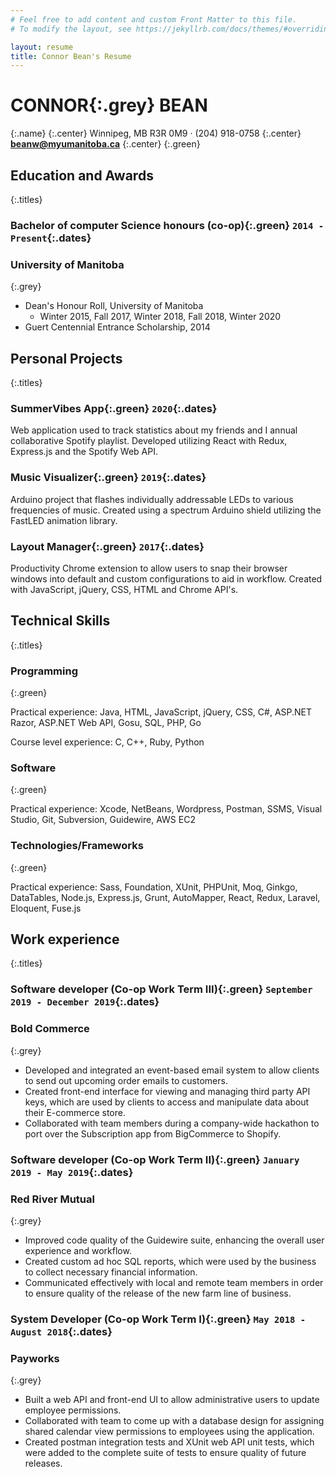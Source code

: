 ```yaml
---
# Feel free to add content and custom Front Matter to this file.
# To modify the layout, see https://jekyllrb.com/docs/themes/#overriding-theme-defaults

layout: resume
title: Connor Bean's Resume
---
```


# **CONNOR**{:.grey} **BEAN**
{:.name}
{:.center}
Winnipeg, MB R3R 0M9 · (204) 918-0758
{:.center}
**beanw@myumanitoba.ca**
{:.center}
{:.green}

## **Education and Awards**
{:.titles}

### **Bachelor of computer Science honours (co-op)**{:.green} `2014 - Present`{:.dates}

### **University of Manitoba**
{:.grey}

* Dean&#39;s Honour Roll, University of Manitoba
  * Winter 2015, Fall 2017, Winter 2018, Fall 2018, Winter 2020
* Guert Centennial Entrance Scholarship, 2014

## **Personal Projects**
{:.titles}

### **SummerVibes App**{:.green} `2020`{:.dates}

Web application used to track statistics about my friends and I annual collaborative Spotify playlist. Developed utilizing React with Redux, Express.js and the Spotify Web API.

### **Music Visualizer**{:.green} `2019`{:.dates}

Arduino project that flashes individually addressable LEDs to various frequencies of music. Created using a spectrum Arduino shield utilizing the FastLED animation library.

### **Layout Manager**{:.green} `2017`{:.dates}

Productivity Chrome extension to allow users to snap their browser windows into default and custom configurations to aid in workflow. Created with JavaScript, jQuery, CSS, HTML and Chrome API&#39;s.

## **Technical Skills**
{:.titles}

### **Programming**
{:.green}

Practical experience: Java, HTML, JavaScript, jQuery, CSS, C#, ASP.NET Razor, ASP.NET Web API, Gosu, SQL, PHP, Go

Course level experience: C, C++, Ruby, Python

### **Software**
{:.green}

Practical experience: Xcode, NetBeans, Wordpress, Postman, SSMS, Visual Studio, Git, Subversion, Guidewire, AWS EC2

### **Technologies/Frameworks**
{:.green}

Practical experience: Sass, Foundation, XUnit, PHPUnit, Moq, Ginkgo, DataTables, Node.js, Express.js, Grunt, AutoMapper, React, Redux, Laravel, Eloquent, Fuse.js

## **Work experience**
{:.titles}

### **Software developer (Co-op Work Term III)**{:.green} `September 2019 - December 2019`{:.dates}

### **Bold Commerce**
{:.grey}

* Developed and integrated an event-based email system to allow clients to send out upcoming order emails to customers.
* Created front-end interface for viewing and managing third party API keys, which are used by clients to access and manipulate data about their E-commerce store.
* Collaborated with team members during a company-wide hackathon to port over the Subscription app from BigCommerce to Shopify.

### **Software developer (Co-op Work Term II)**{:.green} `January 2019 - May 2019`{:.dates}

### **Red River Mutual**
{:.grey}

* Improved code quality of the Guidewire suite, enhancing the overall user experience and workflow.
* Created custom ad hoc SQL reports, which were used by the business to collect necessary financial information.
* Communicated effectively with local and remote team members in order to ensure quality of the release of the new farm line of business.

### **System Developer (Co-op Work Term I)**{:.green} `May 2018 - August 2018`{:.dates}

### **Payworks**
{:.grey}

* Built a web API and front-end UI to allow administrative users to update employee permissions.
* Collaborated with team to come up with a database design for assigning shared calendar view permissions to employees using the application.
* Created postman integration tests and XUnit web API unit tests, which were added to the complete suite of tests to ensure quality of future releases.
